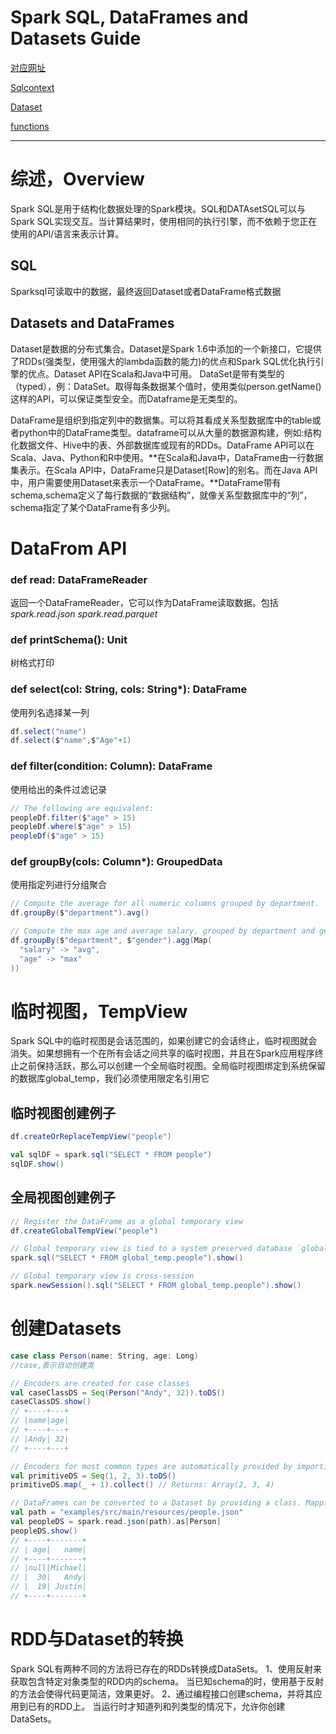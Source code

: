# Spark SQL, DataFrames and Datasets Guide
[对应网址](http://spark.apache.org/docs/latest/sql-programming-guide.html#datasets-and-dataframes)

[Sqlcontext](http://spark.apache.org/docs/1.4.0/api/scala/index.html#org.apache.spark.sql.SQLContext)

[Dataset](http://spark.apache.org/docs/latest/api/scala/index.html#org.apache.spark.sql.Dataset)

[functions](http://spark.apache.org/docs/latest/api/scala/index.html#org.apache.spark.sql.functions$)

------

# **综述，Overview**
 Spark SQL是用于结构化数据处理的Spark模块。SQL和DATAsetSQL可以与Spark SQL实现交互。当计算结果时，使用相同的执行引擎，而不依赖于您正在使用的API/语言来表示计算。

## SQL
 Sparksql可读取中的数据，最终返回Dataset或者DataFrame格式数据
## Datasets and DataFrames
 Dataset是数据的分布式集合。Dataset是Spark 1.6中添加的一个新接口，它提供了RDDs(强类型，使用强大的lambda函数的能力)的优点和Spark SQL优化执行引擎的优点。Dataset API在Scala和Java中可用。
 DataSet是带有类型的（typed），例：DataSet<Persono>。取得每条数据某个值时，使用类似person.getName()这样的API，可以保证类型安全。而Dataframe是无类型的。
 

 DataFrame是组织到指定列中的数据集。可以将其看成关系型数据库中的table或者python中的DataFrame类型。dataframe可以从大量的数据源构建，例如:结构化数据文件、Hive中的表、外部数据库或现有的RDDs。DataFrame API可以在Scala、Java、Python和R中使用。**在Scala和Java中，DataFrame由一行数据集表示。在Scala API中，DataFrame只是Dataset[Row]的别名。而在Java API中，用户需要使用Dataset来表示一个DataFrame。**DataFrame带有schema,schema定义了每行数据的“数据结构”，就像关系型数据库中的“列”，schema指定了某个DataFrame有多少列。

# **DataFrom API**
### **def read: DataFrameReader**
返回一个DataFrameReader，它可以作为DataFrame读取数据。包括*spark.read.json     spark.read.parquet*

### **def printSchema(): Unit**
树格式打印

### **def select(col: String, cols: String\*): DataFrame**
使用列名选择某一列
```scala
df.select("name")   
df.select($"name",$"Age"+1)
```
### **def filter(condition: Column): DataFrame**
使用给出的条件过滤记录
```scala
// The following are equivalent:
peopleDf.filter($"age" > 15)
peopleDf.where($"age" > 15)
peopleDf($"age" > 15)
```
### **def groupBy(cols: Column\*): GroupedData**
使用指定列进行分组聚合
```scala
// Compute the average for all numeric columns grouped by department.
df.groupBy($"department").avg()

// Compute the max age and average salary, grouped by department and gender.
df.groupBy($"department", $"gender").agg(Map(
  "salary" -> "avg",
  "age" -> "max"
))
```
# **临时视图，TempView**
 Spark SQL中的临时视图是会话范围的，如果创建它的会话终止，临时视图就会消失。如果想拥有一个在所有会话之间共享的临时视图，并且在Spark应用程序终止之前保持活跃，那么可以创建一个全局临时视图。全局临时视图绑定到系统保留的数据库global_temp，我们必须使用限定名引用它
 ## 临时视图创建例子
 ```scala
df.createOrReplaceTempView("people")

val sqlDF = spark.sql("SELECT * FROM people")
sqlDF.show()
```
## 全局视图创建例子
```scala
// Register the DataFrame as a global temporary view
df.createGlobalTempView("people")

// Global temporary view is tied to a system preserved database `global_temp`
spark.sql("SELECT * FROM global_temp.people").show()

// Global temporary view is cross-session
spark.newSession().sql("SELECT * FROM global_temp.people").show()
```

# **创建Datasets**
```scala
case class Person(name: String, age: Long)
//case,表示自动创建类

// Encoders are created for case classes
val caseClassDS = Seq(Person("Andy", 32)).toDS()
caseClassDS.show()
// +----+---+
// |name|age|
// +----+---+
// |Andy| 32|
// +----+---+

// Encoders for most common types are automatically provided by importing spark.implicits._
val primitiveDS = Seq(1, 2, 3).toDS()
primitiveDS.map(_ + 1).collect() // Returns: Array(2, 3, 4)

// DataFrames can be converted to a Dataset by providing a class. Mapping will be done by name
val path = "examples/src/main/resources/people.json"
val peopleDS = spark.read.json(path).as[Person]
peopleDS.show()
// +----+-------+
// | age|   name|
// +----+-------+
// |null|Michael|
// |  30|   Andy|
// |  19| Justin|
// +----+-------+
```

# **RDD与Dataset的转换**
Spark SQL有两种不同的方法将已存在的RDDs转换成DataSets。
1、使用反射来获取包含特定对象类型的RDD内的schema。
当已知schema的时，使用基于反射的方法会使得代码更简洁，效果更好。
2、通过编程接口创建schema，并将其应用到已有的RDD上。
当运行时才知道列和列类型的情况下，允许你创建DataSets。


